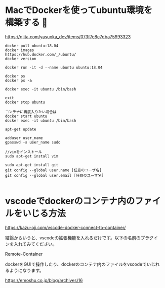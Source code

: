 # MacでDockerを使ってubuntu環境を構築する 🔴

https://qiita.com/yasuoka_dev/items/073f7e8c7dba75993323
```shell
docker pull ubuntu:18.04
docker images
https://hub.docker.com/_/ubuntu/
docker version

docker run -it -d --name ubuntu ubuntu:18.04

docker ps
docker ps -a

docker exec -it ubuntu /bin/bash

exit
docker stop ubuntu

コンテナに再度入りたい場合は
docker start ubuntu
docker exec -it ubuntu /bin/bash

apt-get update

adduser user_name
gpasswd -a user_name sudo

//vimをインストール
sudo apt-get install vim

sudo apt-get install git
git config --global user.name [任意のユーザ名]
git config --global user.email [任意のユーザ名]


```

# vscodeでdockerのコンテナ内のファイルをいじる方法
https://kazu-oji.com/vscode-docker-connect-to-container/

結論からいうと、vscodeの拡張機能を入れるだけです。以下の名前のプラグインを入れてみてください。

Remote-Container

dockerをGUIで操作したり、dockerのコンテナ内のファイルをvscodeでいじれるようになります。


https://emoshu.co.jp/blog/archives/16

